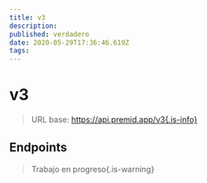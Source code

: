 ```yaml
---
title: v3
description:
published: verdadero
date: 2020-05-29T17:36:46.619Z
tags:
---
```


# v3

> URL base: https://api.premid.app/v3{.is-info}


## Endpoints
> Trabajo en progreso{.is-warning}